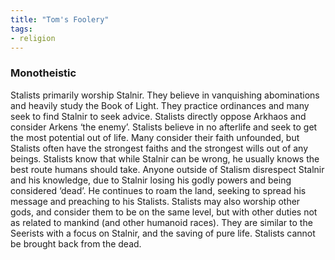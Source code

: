 ```yaml
---
title: "Tom's Foolery"
tags:
- religion
---
```

### Monotheistic
Stalists primarily worship Stalnir. They believe in vanquishing abominations and heavily study the Book of Light. They practice ordinances and many seek to find Stalnir to seek advice. Stalists directly oppose Arkhaos and consider Arkens ‘the enemy’. Stalists believe in no afterlife and seek to get the most potential out of life. Many consider their faith unfounded, but Stalists often have the strongest faiths and the strongest wills out of any beings. Stalists know that while Stalnir can be wrong, he usually knows the best route humans should take. Anyone outside of Stalism disrespect Stalnir and his knowledge, due to Stalnir losing his godly powers and being considered ‘dead’. He continues to roam the land, seeking to spread his message and preaching to his Stalists. Stalists may also worship other gods, and consider them to be on the same level, but with other duties not as related to mankind (and other humanoid races). They are similar to the Seerists with a focus on Stalnir, and the saving of pure life. Stalists cannot be brought back from the dead.